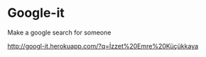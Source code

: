 # Google-it
Make a google search for someone

http://googl-it.herokuapp.com/?q=İzzet%20Emre%20Küçükkaya
